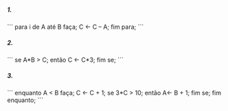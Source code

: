 <h5>1.</h5>
```
para i de A até B faça;
  C <- C – A;
fim para;
```

<h5>2.</h5>
```
se A*B > C;
  então C <- C*3;
fim se;
```

<h5>3.</h5>
```
enquanto A < B faça;
  C <- C + 1;
  se 3*C > 10;
    então A<- B + 1;
  fim se;
fim enquanto;
```

